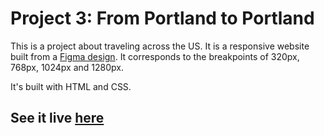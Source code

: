 # Project 3: From Portland to Portland

This is a project about traveling across the US. It is a responsive website built from a [Figma design](https://www.figma.com/file/AtbNbstbxWPcMqvF061V0R/Sprint-3%3A-From-Portland-to-Portland-%7C-desktop-%2B-mobile?node-id=0%3A1). It corresponds to the breakpoints of 320px, 768px, 1024px and 1280px.

It's built with HTML and CSS.

## See it live [here](https://hulyak.github.io/web_project_3/index.html)
